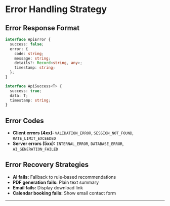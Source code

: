 # Error Handling Strategy

## Error Response Format

```typescript
interface ApiError {
  success: false;
  error: {
    code: string;
    message: string;
    details?: Record<string, any>;
    timestamp: string;
  };
}

interface ApiSuccess<T> {
  success: true;
  data: T;
  timestamp: string;
}
```

## Error Codes

- **Client errors (4xx):** `VALIDATION_ERROR`, `SESSION_NOT_FOUND`, `RATE_LIMIT_EXCEEDED`
- **Server errors (5xx):** `INTERNAL_ERROR`, `DATABASE_ERROR`, `AI_GENERATION_FAILED`

## Error Recovery Strategies

- **AI fails:** Fallback to rule-based recommendations
- **PDF generation fails:** Plain text summary
- **Email fails:** Display download link
- **Calendar booking fails:** Show email contact form

---
